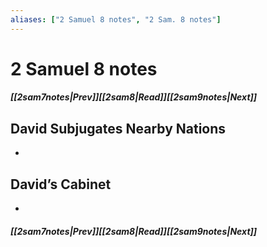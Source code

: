 ```yaml
---
aliases: ["2 Samuel 8 notes", "2 Sam. 8 notes"]
---
```

# 2 Samuel 8 notes
##### <span class=arrow-left></span>[[2sam7notes|Prev]]<span class=navigation-separator></span>[[2sam8|Read]]<span class=navigation-separator></span>[[2sam9notes|Next]]<span class=arrow-right></span>
## David Subjugates Nearby Nations
- 
## David’s Cabinet
- 
##### <span class=arrow-left></span>[[2sam7notes|Prev]]<span class=navigation-separator></span>[[2sam8|Read]]<span class=navigation-separator></span>[[2sam9notes|Next]]<span class=arrow-right></span>